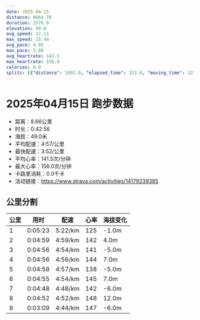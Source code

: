 ```yaml
---
date: 2025-04-15
distance: 8664.70
duration: 2576.0
elevation: 49.0
avg_speed: 12.11
max_speed: 15.48
avg_pace: 4.95
max_pace: 3.88
avg_heartrate: 141.5
max_heartrate: 156.0
calories: 0.0
splits: [{"distance": 1002.0, "elapsed_time": 323.0, "moving_time": 323.0, "average_speed": 3.1, "pace": 5.376354838709677, "average_heartrate": 125.66355140186916, "elevation_difference": -1.0, "split_number": 1}, {"distance": 998.0, "elapsed_time": 299.0, "moving_time": 299.0, "average_speed": 3.34, "pace": 4.9900299401197605, "average_heartrate": 142.0702341137124, "elevation_difference": 4.0, "split_number": 2}, {"distance": 1002.0, "elapsed_time": 296.0, "moving_time": 296.0, "average_speed": 3.39, "pace": 4.916430678466076, "average_heartrate": 141.2466216216216, "elevation_difference": -5.0, "split_number": 3}, {"distance": 998.0, "elapsed_time": 296.0, "moving_time": 296.0, "average_speed": 3.37, "pace": 4.94560830860534, "average_heartrate": 144.00675675675674, "elevation_difference": 7.0, "split_number": 4}, {"distance": 1001.0, "elapsed_time": 298.0, "moving_time": 298.0, "average_speed": 3.36, "pace": 4.960327380952381, "average_heartrate": 138.96979865771812, "elevation_difference": -5.0, "split_number": 5}, {"distance": 999.5, "elapsed_time": 295.0, "moving_time": 295.0, "average_speed": 3.39, "pace": 4.916430678466076, "average_heartrate": 145.66101694915255, "elevation_difference": 7.0, "split_number": 6}, {"distance": 1000.0, "elapsed_time": 288.0, "moving_time": 288.0, "average_speed": 3.47, "pace": 4.803083573487031, "average_heartrate": 142.97569444444446, "elevation_difference": -6.0, "split_number": 7}, {"distance": 1000.0, "elapsed_time": 292.0, "moving_time": 292.0, "average_speed": 3.42, "pace": 4.873304093567251, "average_heartrate": 148.96575342465752, "elevation_difference": 12.0, "split_number": 8}, {"distance": 664.2, "elapsed_time": 189.0, "moving_time": 189.0, "average_speed": 3.51, "pace": 4.748347578347579, "average_heartrate": 147.74468085106383, "elevation_difference": -6.0, "split_number": 9}]
---
```


# 2025年04月15日 跑步数据

- 距离：8.66公里
- 时长：0:42:56
- 海拔：49.0米
- 平均配速：4:57/公里
- 最快配速：3:52/公里
- 平均心率：141.5次/分钟
- 最大心率：156.0次/分钟
- 卡路里消耗：0.0千卡
- 活动链接：https://www.strava.com/activities/14179239385

## 公里分割

| 公里 | 用时 | 配速 | 心率 | 海拔变化 |
|------|------|------|------|------|
| 1 | 0:05:23 | 5:22/km | 125 | -1.0m |
| 2 | 0:04:59 | 4:59/km | 142 | 4.0m |
| 3 | 0:04:56 | 4:54/km | 141 | -5.0m |
| 4 | 0:04:56 | 4:56/km | 144 | 7.0m |
| 5 | 0:04:58 | 4:57/km | 138 | -5.0m |
| 6 | 0:04:55 | 4:54/km | 145 | 7.0m |
| 7 | 0:04:48 | 4:48/km | 142 | -6.0m |
| 8 | 0:04:52 | 4:52/km | 148 | 12.0m |
| 9 | 0:03:09 | 4:44/km | 147 | -6.0m |

